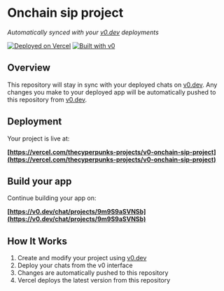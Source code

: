 # Onchain sip project

*Automatically synced with your [v0.dev](https://v0.dev) deployments*

[![Deployed on Vercel](https://img.shields.io/badge/Deployed%20on-Vercel-black?style=for-the-badge&logo=vercel)](https://vercel.com/thecyperpunks-projects/v0-onchain-sip-project)
[![Built with v0](https://img.shields.io/badge/Built%20with-v0.dev-black?style=for-the-badge)](https://v0.dev/chat/projects/9m9S9aSVNSb)

## Overview

This repository will stay in sync with your deployed chats on [v0.dev](https://v0.dev).
Any changes you make to your deployed app will be automatically pushed to this repository from [v0.dev](https://v0.dev).

## Deployment

Your project is live at:

**[https://vercel.com/thecyperpunks-projects/v0-onchain-sip-project](https://vercel.com/thecyperpunks-projects/v0-onchain-sip-project)**

## Build your app

Continue building your app on:

**[https://v0.dev/chat/projects/9m9S9aSVNSb](https://v0.dev/chat/projects/9m9S9aSVNSb)**

## How It Works

1. Create and modify your project using [v0.dev](https://v0.dev)
2. Deploy your chats from the v0 interface
3. Changes are automatically pushed to this repository
4. Vercel deploys the latest version from this repository
